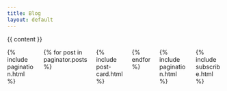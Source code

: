 ```yaml
---
title: Blog
layout: default
---
```


{{ content }}

<div class="columns is-multiline">
    <div class="column is-12">
        {% include pagination.html %}
    </div>
    {% for post in paginator.posts %}
    <div class="column is-12">
        {% include post-card.html %}
    </div>
    {% endfor %}
    <div class="column is-12">
        {% include pagination.html %}
    </div>
    <div class="column is-12">
        {% include subscribe.html %}
    </div>
</div>